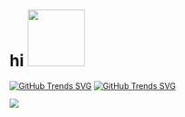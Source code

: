 <h1>
  hi
  <img src="https://media.giphy.com/media/hvRJCLFzcasrR4ia7z/giphy.gif" width="100px"/>
</h1>


[![GitHub Trends SVG](https://api.githubtrends.io/user/svg/adityapawar1/langs?time_range=one_year&loc_metric=changed&theme=dark)](https://githubtrends.io)
[![GitHub Trends SVG](https://api.githubtrends.io/user/svg/adityapawar1/repos?time_range=one_year&include_private=True&loc_metric=changed&theme=dark)](https://githubtrends.io)

<img src="https://wakatime.com/share/@0b41d294-f4df-479c-92c0-f46dfa9674bc/211de2da-5157-47c9-96ad-1ebe9d772cd5.svg"></img>
